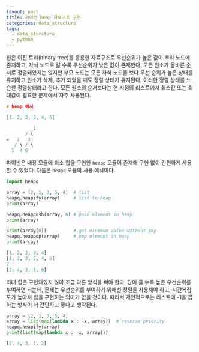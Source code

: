 ```yaml
---
layout: post
title: 파이썬 heap 자료구조 구현
categories: data_structure
tags:
  - data_sturcture
  - python
---
```


힙은 이진 트리(binary tree)를 응용한 자료구조로 우선순위가 높은 값이 뿌리 노드에 존재하고, 자식 노드로 갈 수록 우선순위가 낮은 값이 존재한다. 모든 원소가 올바른 순서로 정렬돼있지는 않지만 부모 노드는 모든 자식 노드들 보다 우선 순위가 높은 상태를 유지하고 원소가 삭제, 추가 되었을 때도 정렬 상태가 유지된다. 이러한 정렬 상태를 느슨한 정렬상태라고 한다. 모든 원소의 순서보다는 현 시점의 리스트에서 최소값 또는 최대값이 필요한 문제에서 자주 사용된다.

```c
# heap 예시

[1, 2, 3, 5, 4, 6]

		  1
	   / \
=   2   3
   / \ / \
  5  4 6
```

파이썬은 내장 모듈에 최소 힙을 구현한 `heapq` 모듈이 존재해 구현 없이 간편하게 사용할 수 있었다. 다음은 `heapq` 모듈의 사용 예시이다.

```python
import heapq

array = [2, 1, 3, 5, 4]  # list
heapq.heapify(array)     # list to heap
print(array)

heapq.heappush(array, 6) # push element in heap
print(array)

print(array[0])          # get minimum value without pop    
heapq.heappop(array)     # pop element in heap
print(array)
```

```python
[1, 2, 3, 5, 4]
[1, 2, 3, 5, 4, 6]
2
[2, 4, 3, 5, 6]
```

최대 힙은 구현돼있지 않아 조금 다른 방식을 써야 한다. 값이 클 수록 높은 우선순위를 부여하면 되는데, 문제는 우선순위를 부여하기 위해선 정렬을 사용해야 하고, 시간복잡도가 높아져 힙을 구현하는 의미가 없을 것이다.  따라서 개인적으로는 리스트에 -1을 곱하는 방식이 더 간단하고 좋다고 생각된다.

```python
array = [2, 1, 3, 5, 4]
array = list(map(lambda x : -x, array))  # reverse priority
heapq.heapify(array)
print(list(map(lambda x : -x, array)))
```

```python
[5, 4, 3, 1, 2]
```
